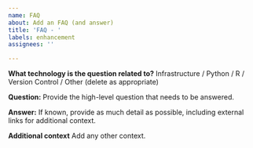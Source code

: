 ```yaml
---
name: FAQ
about: Add an FAQ (and answer)
title: 'FAQ - '
labels: enhancement
assignees: ''

---
```


**What technology is the question related to?**
Infrastructure / Python / R / Version Control / Other (delete as appropriate)

**Question:**
Provide the high-level question that needs to be answered.

**Answer:**
If known, provide as much detail as possible, including external links for additional context.

**Additional context**
Add any other context.
